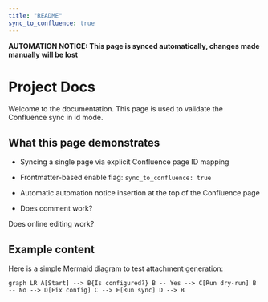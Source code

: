 ```yaml
---
title: "README"
sync_to_confluence: true
---
```


**AUTOMATION NOTICE: This page is synced automatically, changes made manually will be lost**

# Project Docs

Welcome to the documentation. This page is used to validate the Confluence sync in id mode.

## What this page demonstrates

*   Syncing a single page via explicit Confluence page ID mapping
    
*   Frontmatter-based enable flag: `sync_to_confluence: true`
    
*   Automatic automation notice insertion at the top of the Confluence page
    
*   Does comment work?
    

Does online editing work?

## Example content

Here is a simple Mermaid diagram to test attachment generation:

`graph LR A[Start] --> B{Is configured?} B -- Yes --> C[Run dry-run] B -- No --> D[Fix config] C --> E[Run sync] D --> B`
